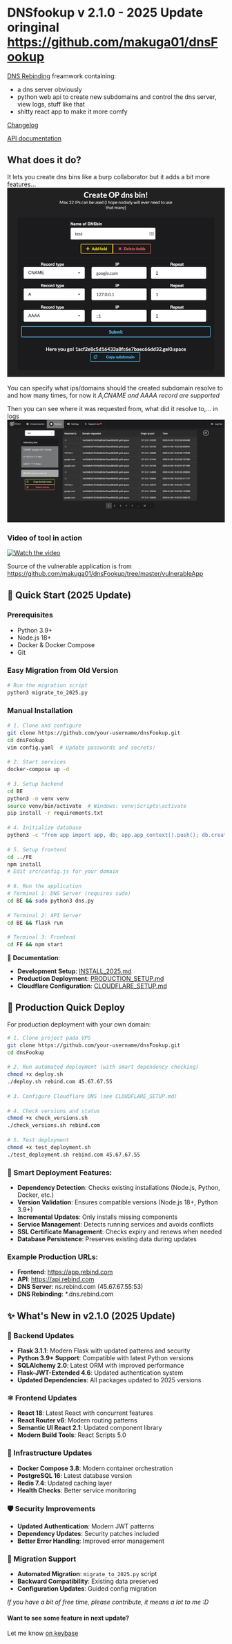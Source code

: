 # DNSfookup v 2.1.0 - 2025 Update oringinal https://github.com/makuga01/dnsFookup
[DNS Rebinding](https://en.wikipedia.org/wiki/DNS_rebinding) freamwork containing:
 - a dns server obviously
 - python web api to create new subdomains and control the dns server, view logs, stuff like that
 - shitty react app to make it more comfy

 [Changelog](./CHANGELOG.md)
 
 [API documentation](./API.md)

## What does it do?
It lets you create dns bins like a burp collaborator
but it adds a bit more features...
![create new dnsbin](.images/create.png)

You can specify what ips/domains should the created subdomain resolve to and how many times, for now it *A,CNAME and AAAA record are supported*

Then you can see where it was requested from, what did it resolve to,... in logs
![create new dnsbin](.images/logs.png)



### Video of tool in action

[![Watch the video](https://img.youtube.com/vi/jP_bFUdDVRQ/maxresdefault.jpg)](https://youtu.be/jP_bFUdDVRQ)

Source of the vulnerable application is from https://github.com/makuga01/dnsFookup/tree/master/vulnerableApp

## 🚀 Quick Start (2025 Update)

### Prerequisites
- Python 3.9+ 
- Node.js 18+
- Docker & Docker Compose
- Git

### Easy Migration from Old Version
```bash
# Run the migration script
python3 migrate_to_2025.py
```

### Manual Installation
```bash
# 1. Clone and configure
git clone https://github.com/your-username/dnsFookup.git
cd dnsFookup
vim config.yaml  # Update passwords and secrets!

# 2. Start services
docker-compose up -d

# 3. Setup backend
cd BE
python3 -m venv venv
source venv/bin/activate  # Windows: venv\Scripts\activate
pip install -r requirements.txt

# 4. Initialize database
python3 -c "from app import app, db; app.app_context().push(); db.create_all()"

# 5. Setup frontend
cd ../FE
npm install
# Edit src/config.js for your domain

# 6. Run the application
# Terminal 1: DNS Server (requires sudo)
cd BE && sudo python3 dns.py

# Terminal 2: API Server
cd BE && flask run

# Terminal 3: Frontend
cd FE && npm start
```

📖 **Documentation**:
- **Development Setup**: [INSTALL_2025.md](./INSTALL_2025.md)
- **Production Deployment**: [PRODUCTION_SETUP.md](./PRODUCTION_SETUP.md)
- **Cloudflare Configuration**: [CLOUDFLARE_SETUP.md](./CLOUDFLARE_SETUP.md)

## 🚀 Production Quick Deploy

For production deployment with your own domain:

```bash
# 1. Clone project pada VPS
git clone https://github.com/your-username/dnsFookup.git
cd dnsFookup

# 2. Run automated deployment (with smart dependency checking)
chmod +x deploy.sh
./deploy.sh rebind.com 45.67.67.55

# 3. Configure Cloudflare DNS (see CLOUDFLARE_SETUP.md)

# 4. Check versions and status
chmod +x check_versions.sh
./check_versions.sh rebind.com

# 5. Test deployment
chmod +x test_deployment.sh
./test_deployment.sh rebind.com 45.67.67.55
```

### 🔧 Smart Deployment Features:
- **Dependency Detection**: Checks existing installations (Node.js, Python, Docker, etc.)
- **Version Validation**: Ensures compatible versions (Node.js 18+, Python 3.9+)
- **Incremental Updates**: Only installs missing components
- **Service Management**: Detects running services and avoids conflicts
- **SSL Certificate Management**: Checks expiry and renews when needed
- **Database Persistence**: Preserves existing data during updates

### Example Production URLs:
- **Frontend**: https://app.rebind.com
- **API**: https://api.rebind.com  
- **DNS Server**: ns.rebind.com (45.67.67.55:53)
- **DNS Rebinding**: *.dns.rebind.com

## ✨ What's New in v2.1.0 (2025 Update)

### 🔧 Backend Updates
- **Flask 3.1.1**: Modern Flask with updated patterns and security
- **Python 3.9+ Support**: Compatible with latest Python versions
- **SQLAlchemy 2.0**: Latest ORM with improved performance
- **Flask-JWT-Extended 4.6**: Updated authentication system
- **Updated Dependencies**: All packages updated to 2025 versions

### ⚛️ Frontend Updates  
- **React 18**: Latest React with concurrent features
- **React Router v6**: Modern routing patterns
- **Semantic UI React 2.1**: Updated component library
- **Modern Build Tools**: React Scripts 5.0

### 🐳 Infrastructure Updates
- **Docker Compose 3.8**: Modern container orchestration
- **PostgreSQL 16**: Latest database version
- **Redis 7.4**: Updated caching layer
- **Health Checks**: Better service monitoring

### 🛡️ Security Improvements
- **Updated Authentication**: Modern JWT patterns
- **Dependency Updates**: Security patches included
- **Better Error Handling**: Improved error management

### 🔄 Migration Support
- **Automated Migration**: `migrate_to_2025.py` script
- **Backward Compatibility**: Existing data preserved
- **Configuration Updates**: Guided config migration

*If you have a bit of free time, please contribute, it means a lot to me :D*

#### Want to see some feature in next update?

Let me know [on keybase](https://keybase.io/gel0)
